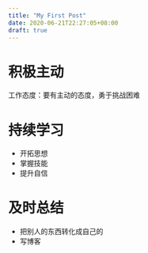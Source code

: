 ```yaml
---
title: "My First Post"
date: 2020-06-21T22:27:05+08:00
draft: true
---
```


# 积极主动

工作态度：要有主动的态度，勇于挑战困难

# 持续学习

- 开拓思想
- 掌握技能
- 提升自信

# 及时总结

- 把别人的东西转化成自己的
- 写博客